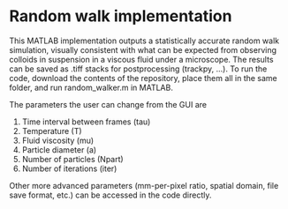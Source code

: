 # Random walk implementation

This MATLAB implementation outputs a statistically accurate random walk simulation, visually consistent with what can be expected from observing colloids in suspension in a viscous fluid under a microscope. The results can be saved as .tiff stacks for postprocessing (trackpy, ...). To run the code, download the contents of the repository, place them all in the same folder, and run random_walker.m in MATLAB.

The parameters the user can change from the GUI are 

1. Time interval between frames (tau)
2. Temperature (T)
3. Fluid viscosity (mu) 
4. Particle diameter (a)
5. Number of particles (Npart)
6. Number of iterations (iter)

Other more advanced parameters (mm-per-pixel ratio, spatial domain, file save format, etc.) can be accessed in the code directly.
